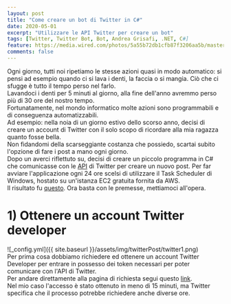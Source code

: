 ```yaml
---
layout: post
title: "Come creare un bot di Twitter in C#"
date: 2020-05-01
excerpt: "Utilizzare le API Twitter per creare un bot"
tags: [Twitter, Twitter Bot, Bot, Andrea Grisafi, .NET, C#]
feature: https://media.wired.com/photos/5a55b72db1cfb87f3206aa5b/master/w_582,c_limit/Twitter-Hole-featured.jpg
comments: false
---
```

Ogni giorno, tutti noi ripetiamo le stesse azioni quasi in modo automatico: si pensi ad esempio quando ci si lava i denti, la faccia o si mangia.
Ciò che ci sfugge è tutto il tempo perso nel farlo.  
Lavandoci i denti per 5 minuti al giorno, alla fine dell'anno avremmo perso più di 30 ore del nostro tempo.  
Fortunatamente, nel mondo informatico molte azioni sono programmabili e di conseguenza automatizzabili.  
Ad esempio: nella noia di un giorno estivo dello scorso anno, decisi di creare un account di Twitter con il solo scopo di ricordare alla mia ragazza quanto fosse bella.  
Non fidandomi della scarseggiante costanza che possiedo, scartai subito l'opzione di fare i post a mano ogni giorno.  
Dopo un averci riflettuto su, decisi di creare un piccolo programma in C# che comunicasse con le [API](https://en.wikipedia.org/wiki/Application_programming_interface) di Twitter per creare un nuovo post.
Per far avviare l'applicazione ogni 24 ore scelsi di utilizzare il Task Scheduler di Windows, hostato su un'istanza EC2 gratuita fornita da AWS.  
Il risultato fu [questo](https://twitter.com/sarabellxmbot).
Ora basta con le premesse, mettiamoci all'opera.




# 1) Ottenere un account Twitter developer
![_config.yml]({{ site.baseurl }}/assets/img/twitterPost/twitter1.png)  
Per prima cosa dobbiamo richiedere ed ottenere un account Twitter Developer per entrare in possesso dei token necessari per poter comunicare con l'API di Twitter.  
Per andare direttamente alla pagina di richiesta segui questo [link](https://developer.twitter.com/en/apply-for-access).  
Nel mio caso l'accesso è stato ottenuto in meno di 15 minuti, ma Twitter specifica che il processo potrebbe richiedere anche diverse ore.  

